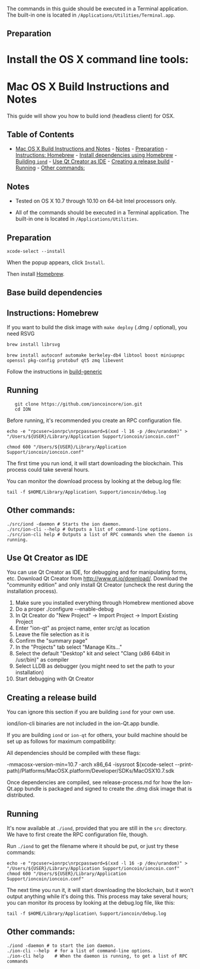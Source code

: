 The commands in this guide should be executed in a Terminal application.
The built-in one is located in `/Applications/Utilities/Terminal.app`.

Preparation
-----------
Install the OS X command line tools:
=======
# Mac OS X Build Instructions and Notes
This guide will show you how to build iond (headless client) for OSX.

Table of Contents
------------------
- [Mac OS X Build Instructions and Notes](#mac-os-x-build-instructions-and-notes)
        - [Notes](#notes)
        - [Preparation](#preparation)
        - [Instructions: Homebrew](#instructions-homebrew)
                        - [Install dependencies using Homebrew](#install-dependencies-using-homebrew)
                - [Building `iond`](#building-iond)
        - [Use Qt Creator as IDE](#use-qt-creator-as-ide)
        - [Creating a release build](#creating-a-release-build)
        - [Running](#running)
        - [Other commands:](#other-commands)

## Notes

- Tested on OS X 10.7 through 10.10 on 64-bit Intel processors only.

- All of the commands should be executed in a Terminal application. The
built-in one is located in `/Applications/Utilities`.

## Preparation

`xcode-select --install`

When the popup appears, click `Install`.

Then install [Homebrew](https://brew.sh).

Base build dependencies
-----------------------

## Instructions: Homebrew

If you want to build the disk image with `make deploy` (.dmg / optional), you need RSVG
```bash
brew install librsvg
```

    brew install autoconf automake berkeley-db4 libtool boost miniupnpc openssl pkg-config protobuf qt5 zmq libevent

Follow the instructions in [build-generic](build-generic.md)

Running
-------

       git clone https://github.com/ioncoincore/ion.git
       cd ION

Before running, it's recommended you create an RPC configuration file.

    echo -e "rpcuser=ionrpc\nrpcpassword=$(xxd -l 16 -p /dev/urandom)" > "/Users/${USER}/Library/Application Support/ioncoin/ioncoin.conf"

    chmod 600 "/Users/${USER}/Library/Application Support/ioncoin/ioncoin.conf"

The first time you run iond, it will start downloading the blockchain. This process could take several hours.

You can monitor the download process by looking at the debug.log file:

    tail -f $HOME/Library/Application\ Support/ioncoin/debug.log

Other commands:
-------

    ./src/iond -daemon # Starts the ion daemon.
    ./src/ion-cli --help # Outputs a list of command-line options.
    ./src/ion-cli help # Outputs a list of RPC commands when the daemon is running.

## Use Qt Creator as IDE
You can use Qt Creator as IDE, for debugging and for manipulating forms, etc.
Download Qt Creator from http://www.qt.io/download/. Download the "community edition" and only install Qt Creator (uncheck the rest during the installation process).

1. Make sure you installed everything through Homebrew mentioned above
2. Do a proper ./configure --enable-debug
3. In Qt Creator do "New Project" -> Import Project -> Import Existing Project
4. Enter "ion-qt" as project name, enter src/qt as location
5. Leave the file selection as it is
6. Confirm the "summary page"
7. In the "Projects" tab select "Manage Kits..."
8. Select the default "Desktop" kit and select "Clang (x86 64bit in /usr/bin)" as compiler
9. Select LLDB as debugger (you might need to set the path to your installation)
10. Start debugging with Qt Creator

## Creating a release build
You can ignore this section if you are building `iond` for your own use.

iond/ion-cli binaries are not included in the ion-Qt.app bundle.

If you are building `iond` or `ion-qt` for others, your build machine should be set up
as follows for maximum compatibility:

All dependencies should be compiled with these flags:

 -mmacosx-version-min=10.7
 -arch x86_64
 -isysroot $(xcode-select --print-path)/Platforms/MacOSX.platform/Developer/SDKs/MacOSX10.7.sdk

Once dependencies are compiled, see release-process.md for how the Ion-Qt.app
bundle is packaged and signed to create the .dmg disk image that is distributed.

## Running

It's now available at `./iond`, provided that you are still in the `src`
directory. We have to first create the RPC configuration file, though.

Run `./iond` to get the filename where it should be put, or just try these
commands:

    echo -e "rpcuser=ionrpc\nrpcpassword=$(xxd -l 16 -p /dev/urandom)" > "/Users/${USER}/Library/Application Support/ioncoin/ioncoin.conf"
    chmod 600 "/Users/${USER}/Library/Application Support/ioncoin/ioncoin.conf"

The next time you run it, it will start downloading the blockchain, but it won't
output anything while it's doing this. This process may take several hours;
you can monitor its process by looking at the debug.log file, like this:

    tail -f $HOME/Library/Application\ Support/ioncoin/debug.log

## Other commands:

    ./iond -daemon # to start the ion daemon.
    ./ion-cli --help  # for a list of command-line options.
    ./ion-cli help    # When the daemon is running, to get a list of RPC commands
